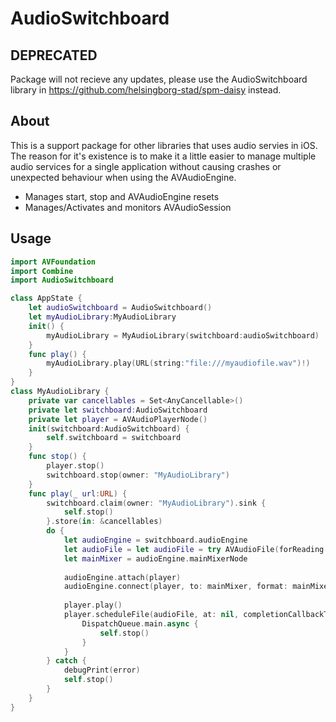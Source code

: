 # AudioSwitchboard
## DEPRECATED
Package will not recieve any updates, please use the AudioSwitchboard library in https://github.com/helsingborg-stad/spm-daisy instead.

## About
This is a support package for other libraries that uses audio servies in iOS. The reason for it's existence is to make it a little easier to manage multiple audio services for a single application without causing crashes or unexpected behaviour when using the AVAudioEngine. 

- Manages start, stop and AVAudioEngine resets
- Manages/Activates and monitors AVAudioSession 

## Usage

```swift
import AVFoundation
import Combine
import AudioSwitchboard

class AppState {
    let audioSwitchboard = AudioSwitchboard()
    let myAudioLibrary:MyAudioLibrary
    init() {
        myAudioLibrary = MyAudioLibrary(switchboard:audioSwitchboard)
    }
    func play() {
        myAudioLibrary.play(URL(string:"file:///myaudiofile.wav")!)
    }
}
class MyAudioLibrary {
    private var cancellables = Set<AnyCancellable>()
    private let switchboard:AudioSwitchboard
    private let player = AVAudioPlayerNode()
    init(switchboard:AudioSwitchboard) {
        self.switchboard = switchboard
    }
    func stop() {
        player.stop()
        switchboard.stop(owner: "MyAudioLibrary")
    }
    func play(_ url:URL) {
        switchboard.claim(owner: "MyAudioLibrary").sink {
            self.stop()
        }.store(in: &cancellables)
        do {
            let audioEngine = switchboard.audioEngine  
            let audioFile = let audioFile = try AVAudioFile(forReading: url)
            let mainMixer = audioEngine.mainMixerNode
            
            audioEngine.attach(player)
            audioEngine.connect(player, to: mainMixer, format: mainMixer.outputFormat(forBus: 0))
            
            player.play()
            player.scheduleFile(audioFile, at: nil, completionCallbackType: .dataPlayedBack) { (_) in
                DispatchQueue.main.async {
                    self.stop()
                }
            }
        } catch {
            debugPrint(error)
            self.stop()
        }
    }
}
```
